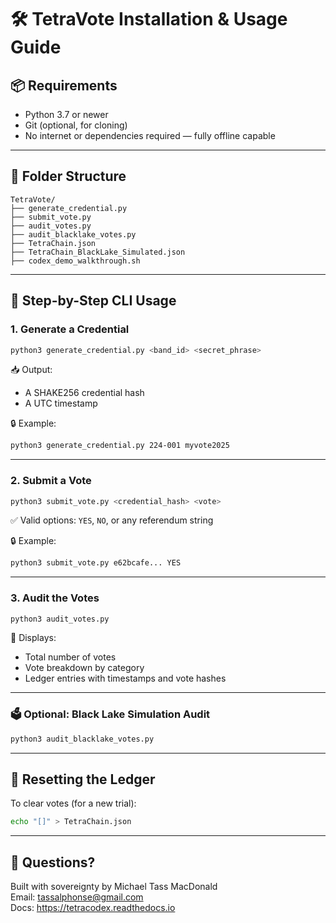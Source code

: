 
# 🛠️ TetraVote Installation & Usage Guide

## 📦 Requirements

- Python 3.7 or newer
- Git (optional, for cloning)
- No internet or dependencies required — fully offline capable

---

## 📁 Folder Structure

```
TetraVote/
├── generate_credential.py
├── submit_vote.py
├── audit_votes.py
├── audit_blacklake_votes.py
├── TetraChain.json
├── TetraChain_BlackLake_Simulated.json
├── codex_demo_walkthrough.sh
```

---

## 🧰 Step-by-Step CLI Usage

### 1. Generate a Credential

```bash
python3 generate_credential.py <band_id> <secret_phrase>
```

📥 Output:
- A SHAKE256 credential hash
- A UTC timestamp

🔒 Example:
```bash
python3 generate_credential.py 224-001 myvote2025
```

---

### 2. Submit a Vote

```bash
python3 submit_vote.py <credential_hash> <vote>
```

✅ Valid options: `YES`, `NO`, or any referendum string

🔒 Example:
```bash
python3 submit_vote.py e62bcafe... YES
```

---

### 3. Audit the Votes

```bash
python3 audit_votes.py
```

🧾 Displays:
- Total number of votes
- Vote breakdown by category
- Ledger entries with timestamps and vote hashes

---

### 🗳️ Optional: Black Lake Simulation Audit

```bash
python3 audit_blacklake_votes.py
```

---

## 💾 Resetting the Ledger

To clear votes (for a new trial):

```bash
echo "[]" > TetraChain.json
```

---

## 📩 Questions?

Built with sovereignty by Michael Tass MacDonald  
Email: tassalphonse@gmail.com  
Docs: https://tetracodex.readthedocs.io
